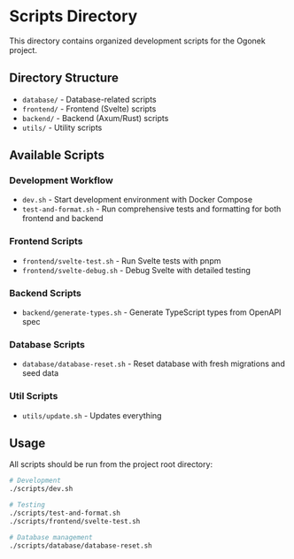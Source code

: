 # Scripts Directory

This directory contains organized development scripts for the Ogonek project.

## Directory Structure

- `database/` - Database-related scripts
- `frontend/` - Frontend (Svelte) scripts
- `backend/` - Backend (Axum/Rust) scripts
- `utils/` - Utility scripts

## Available Scripts

### Development Workflow

- `dev.sh` - Start development environment with Docker Compose
- `test-and-format.sh` - Run comprehensive tests and formatting for both frontend and backend

### Frontend Scripts

- `frontend/svelte-test.sh` - Run Svelte tests with pnpm
- `frontend/svelte-debug.sh` - Debug Svelte with detailed testing

### Backend Scripts

- `backend/generate-types.sh` - Generate TypeScript types from OpenAPI spec

### Database Scripts

- `database/database-reset.sh` - Reset database with fresh migrations and seed data

### Util Scripts

- `utils/update.sh` - Updates everything

## Usage

All scripts should be run from the project root directory:

```bash
# Development
./scripts/dev.sh

# Testing
./scripts/test-and-format.sh
./scripts/frontend/svelte-test.sh

# Database management
./scripts/database/database-reset.sh
```
